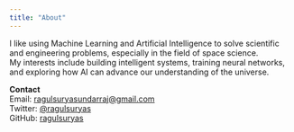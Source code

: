 ```yaml
---
title: "About"
---
```


I like using Machine Learning and Artificial Intelligence to solve scientific and engineering problems, especially in the field of space science.  
My interests include building intelligent systems, training neural networks, and exploring how AI can advance our understanding of the universe.

**Contact**  
Email: ragulsuryasundarraj@gmail.com  
Twitter: [@ragulsuryas](https://twitter.com/ragulsuryas)  
GitHub: [ragulsuryas](https://github.com/ragulsuryas)